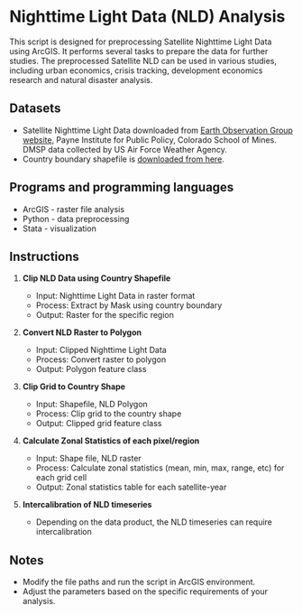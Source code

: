 # Nighttime Light Data (NLD) Analysis

This script is designed for preprocessing Satellite Nighttime Light Data using ArcGIS. It performs several tasks to prepare the data for further studies. The preprocessed Satellite NLD can be used in various studies, including urban economics, crisis tracking, development economics research and natural disaster analysis.

## Datasets
- Satellite Nighttime Light Data downloaded from [Earth Observation Group website](https://eogdata.mines.edu/products/dmsp/), Payne Institute for Public Policy, Colorado School of Mines. DMSP data collected by US Air Force Weather Agency.
- Country boundary shapefile is [downloaded from here](https://gadm.org/).

## Programs and programming languages
- ArcGIS - raster file analysis
- Python - data preprocessing
- Stata - visualization

## Instructions
1. **Clip NLD Data using Country Shapefile**
   - Input: Nighttime Light Data in raster format
   - Process: Extract by Mask using country boundary
   - Output: Raster for the specific region
    
2. **Convert NLD Raster to Polygon**
   - Input: Clipped Nighttime Light Data
   - Process: Convert raster to polygon
   - Output: Polygon feature class

3. **Clip Grid to Country Shape**
   - Input: Shapefile, NLD Polygon
   - Process: Clip grid to the country shape
   - Output: Clipped grid feature class 

4. **Calculate Zonal Statistics of each pixel/region**
   - Input: Shape file, NLD raster
   - Process: Calculate zonal statistics (mean, min, max, range, etc) for each grid cell
   - Output: Zonal statistics table for each satellite-year

5. **Intercalibration of NLD timeseries**
   - Depending on the data product, the NLD timeseries can require intercalibration 

## Notes
- Modify the file paths and run the script in ArcGIS environment.
- Adjust the parameters based on the specific requirements of your analysis.
